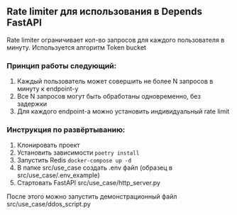 ## Rate limiter для использования в Depends FastAPI

Rate limiter ограничивает кол-во запросов для каждого пользователя в минуту.
Используется алгоритм Token bucket

### Принцип работы следующий:
1. Каждый пользователь может совершить не более N запросов в минуту к endpoint-у
2. Все N запросов могут быть обработаны одновременно, без задержки
3. Для каждого endpoint-а можно установить индивидуальный rate limit


### Инструкция по развёртыванию:
1. Клонировать проект
2. Установить зависимости `poetry install`
3. Запустить Redis `docker-compose up -d`
4. В папке src/use_case создать .env файл (образец в src/use_case/.env_example)
5. Стартовать FastAPI src/use_case/http_server.py

После этого можно запустить демонстрационный файл src/use_case/ddos_script.py
